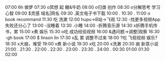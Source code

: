 07:00 6h 做梦
07:30 o冥想 起 糖&牛奶
08:00 o归类 创作
08:30 o分解思考 学习心智
09:00 $灵感 域名|网名
09:30 .英文电子书下载
10:00 .
10:30 .
11:00 o book recommand
11:30 吃 洗漱
12:00 hupu→B站→飞观
12:30 -找更多视频App失败还分心了
13:00 -没睡着
13:30 .小睡
14:00 -折腾音乐源
14:30 x折腾手机传书，累
15:00 x煮 娱乐
15:30 o吃 成功经验视频
16:00 &遇问题→调整|观察
16:30 -gh book
17:00 $ linson lin
17:30 x乱 累 调整不过来
18:00 ?吃 飞观视频 娱乐?
18:30 x大崩，难受
19:00 x煮 新小说
19:30 x吃 
20:00 x洗漱
20:30 崩 新意小说
21:00 .
21:30 .
22:00 .
22:30 .
23:00 .
23:30 .
24:00 .
00:30 
01:00 
01:30 
02:00 